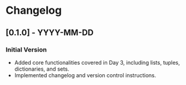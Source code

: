 # Changelog 
## [0.1.0] - YYYY-MM-DD 
### Initial Version
- Added core functionalities covered in Day 3, including lists, tuples, dictionaries, and sets.
- Implemented changelog and version control instructions.
